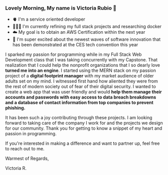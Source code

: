 ### Lovely Morning, My name is Victoria Rubio 💫
- 🫀 I'm a service oriented developer
- 👩🏻‍💻 I'm currently refining my full stack projects and researching docker
- ☁️ My goal is to obtain an AWS Certification within the next year
- 🤖 I'm super excited about the newest waves of software innovation that has been demonstrated at the CES tech convention this year

I sparked my passion for programming while in my Full Stack Web Development class that I was taking concurrently with my Capstone. That realization that I could help the nonprofit organizations that I so dearly love **turned me into an engine**. I started using the MERN stack on my passion project of a **digital footprint manager** with my market audience of older adults set on my mind. I witnessed first hand how aliented they were from the rest of modern society out of fear of their digital security. I wanted to create a web app that was user friendly and would **help them manage their accounts and passwords with easy access to data breach breakdowns and a database of contact information from top companies to prevent phishing.**

It has been such a joy contributing through these projects. I am looking forward to taking care of the company I work for and the projects we design for our community. 
Thank you for getting to know a snippet of my heart and passion in programming. 

If you're interested in making a difference and want to partner up, feel free to reach out to me. 

Warmest of Regards, 

Victoria R.

<!--
**V-Rubio/V-Rubio** is a ✨ _special_ ✨ repository because its `README.md` (this file) appears on your GitHub profile.

Here are some ideas to get you started:

- 🔭 I’m currently working on ...
- 🌱 I’m currently learning ...
- 👯 I’m looking to collaborate on ...
- 🤔 I’m looking for help with ...
- 💬 Ask me about ...
- 📫 How to reach me: ...
- 😄 Pronouns: ...
- ⚡ Fun fact: ...
-->
